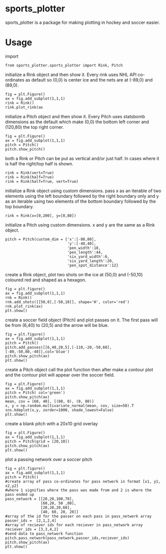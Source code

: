 # sports_plotter
sports_plotter is a package for making plotting in hockey and soccer easier.

# Usage
import
```
from sports_plotter.sports_plotter import Rink, Pitch
```

initialize a Rink object and then show it. Every rink uses NHL API co-ordinates as default so (0,0) is center ice and the nets are at (-89,0) and (89,0).
```
fig = plt.Figure()
ax = fig.add_subplot(1,1,1)
rink = Rink()
rink.plot_rink(ax
```

initialize a Pitch object and then show it. Every Pitch uses statsbomb dimensions as the default which make (0,0) the bottom left corner and (120,80) the top right corner.
```
fig = plt.Figure()
ax = fig.add_subplot(1,1,1)
pitch = Pitch()
pitch.show_pitch()
```

both a Rink or Pitch can be put as vertical and/or just half. In cases where it is half the right/top half is shown.
```
rink = Rink(vert=True)
rink = Rink(half=True)
rink = Rink(half=True, vert=True)
```

initialize a Rink object using custom dimensions. pass x as an iterable of two elements using the left boundary followed by the right boundary only and y as an iterable using two elements of the bottom boundary followed by the top boundary.
```
rink = Rink(x=[0,200], y=[0,80])
```

initialize a Pitch using custom dimensions. x and y are the same as a Rink object.
```
pitch = Pitch(custom_dim = {'x':[-80,80],
                            'y':[-40,40],
                            'pen_width':18,
                            'pen_length':44,
                            'six_yard_width':6,
                            'six_yard_length':20,
                            'pen_spot_distance':12}
```


create a Rink object, plot two shots on the ice at (50,0) and (-50,10) coloured red and shaped as a hexagon.
```
fig = plt.figure()
ax = fig.add_subplot(1,1,1)
rnk = Rink()
rnk.add_shots([[50,0],[-50,10]], shape='H', color='red')
rnk.plot_rink(ax)
plt.show()
```

create a soccer field object (Pitch) and plot passes on it. The first pass will be from (6,40) to (20,5) and the arrow will be blue.
```
fig = plt.figure()
ax = fig.add_subplot(1,1,1)
pitch = Pitch()
pitch.add_passes([[6,40,20,5],[-110,-20,-50,60],[-80,-50,80,-40]],col='blue')
pitch.show_pitch(ax)
plt.show()

```


create a Pitch object call the plot function then after make a contour plot and the contour plot will appear over the soccer field.
```
fig = plt.Figure()
ax = fig.add_subplot(1,1,1)
pitch = Pitch( col='green')
pitch.show_pitch(ax)
mean, cov = [60, 40], [(80, 0), (0, 80)]
x, y = np.random.multivariate_normal(mean, cov, size=50).T
sns.kdeplot(x,y, zorder=1000, shade_lowest=False)
plt.show()
```
create a blank pitch with a 20x10 grid overlay
```
fig = plt.Figure()
ax = fig.add_subplot(1,1,1)
pitch = Pitch(grid = [20,10])
pitch.show_pitch(ax)
plt.show()
```
plot a passing network over a soccer pitch
```
fig = plt.figure()
ax = fig.add_subplot(1,1,1)
pitch = Pitch()
#create array of pass co-ordinates for pass network in format [x1, y1, x2,y2]
#where 1 signifies where the pass was made from and 2 is where the pass ended up
pass_network = [[20,20,100,70],
                [60,20, 50 ,80],
                [20,20,20,60],
                [40, 60, 20, 20]]
#array of the id for the passer on each pass in pass_network array
passer_ids =  [2,1,2,4]
#array of reciever ids for each reciever in pass_network array
reciever_ids = [3,3,4,2]
#send data to pass_network function
pitch.pass_network(pass_network,passer_ids,reciever_ids)
pitch.show_pitch(ax)
plt.show()
```
